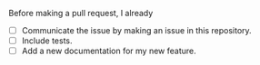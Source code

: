 Before making a pull request, I already

- [ ] Communicate the issue by making an issue in this repository.
- [ ] Include tests.
- [ ] Add a new documentation for my new feature.
